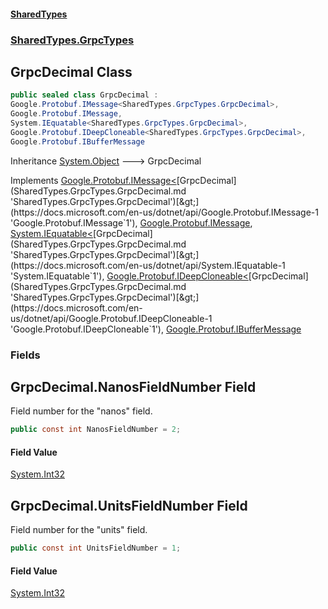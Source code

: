#### [SharedTypes](index.md 'index')
### [SharedTypes.GrpcTypes](SharedTypes.GrpcTypes.md 'SharedTypes.GrpcTypes')

## GrpcDecimal Class

```csharp
public sealed class GrpcDecimal :
Google.Protobuf.IMessage<SharedTypes.GrpcTypes.GrpcDecimal>,
Google.Protobuf.IMessage,
System.IEquatable<SharedTypes.GrpcTypes.GrpcDecimal>,
Google.Protobuf.IDeepCloneable<SharedTypes.GrpcTypes.GrpcDecimal>,
Google.Protobuf.IBufferMessage
```

Inheritance [System.Object](https://docs.microsoft.com/en-us/dotnet/api/System.Object 'System.Object') &#129106; GrpcDecimal

Implements [Google.Protobuf.IMessage&lt;](https://docs.microsoft.com/en-us/dotnet/api/Google.Protobuf.IMessage-1 'Google.Protobuf.IMessage`1')[GrpcDecimal](SharedTypes.GrpcTypes.GrpcDecimal.md 'SharedTypes.GrpcTypes.GrpcDecimal')[&gt;](https://docs.microsoft.com/en-us/dotnet/api/Google.Protobuf.IMessage-1 'Google.Protobuf.IMessage`1'), [Google.Protobuf.IMessage](https://docs.microsoft.com/en-us/dotnet/api/Google.Protobuf.IMessage 'Google.Protobuf.IMessage'), [System.IEquatable&lt;](https://docs.microsoft.com/en-us/dotnet/api/System.IEquatable-1 'System.IEquatable`1')[GrpcDecimal](SharedTypes.GrpcTypes.GrpcDecimal.md 'SharedTypes.GrpcTypes.GrpcDecimal')[&gt;](https://docs.microsoft.com/en-us/dotnet/api/System.IEquatable-1 'System.IEquatable`1'), [Google.Protobuf.IDeepCloneable&lt;](https://docs.microsoft.com/en-us/dotnet/api/Google.Protobuf.IDeepCloneable-1 'Google.Protobuf.IDeepCloneable`1')[GrpcDecimal](SharedTypes.GrpcTypes.GrpcDecimal.md 'SharedTypes.GrpcTypes.GrpcDecimal')[&gt;](https://docs.microsoft.com/en-us/dotnet/api/Google.Protobuf.IDeepCloneable-1 'Google.Protobuf.IDeepCloneable`1'), [Google.Protobuf.IBufferMessage](https://docs.microsoft.com/en-us/dotnet/api/Google.Protobuf.IBufferMessage 'Google.Protobuf.IBufferMessage')
### Fields

<a name='SharedTypes.GrpcTypes.GrpcDecimal.NanosFieldNumber'></a>

## GrpcDecimal.NanosFieldNumber Field

Field number for the "nanos" field.

```csharp
public const int NanosFieldNumber = 2;
```

#### Field Value
[System.Int32](https://docs.microsoft.com/en-us/dotnet/api/System.Int32 'System.Int32')

<a name='SharedTypes.GrpcTypes.GrpcDecimal.UnitsFieldNumber'></a>

## GrpcDecimal.UnitsFieldNumber Field

Field number for the "units" field.

```csharp
public const int UnitsFieldNumber = 1;
```

#### Field Value
[System.Int32](https://docs.microsoft.com/en-us/dotnet/api/System.Int32 'System.Int32')